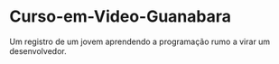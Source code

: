 # Curso-em-Video-Guanabara
Um registro de um jovem aprendendo a programação rumo a virar um desenvolvedor.
